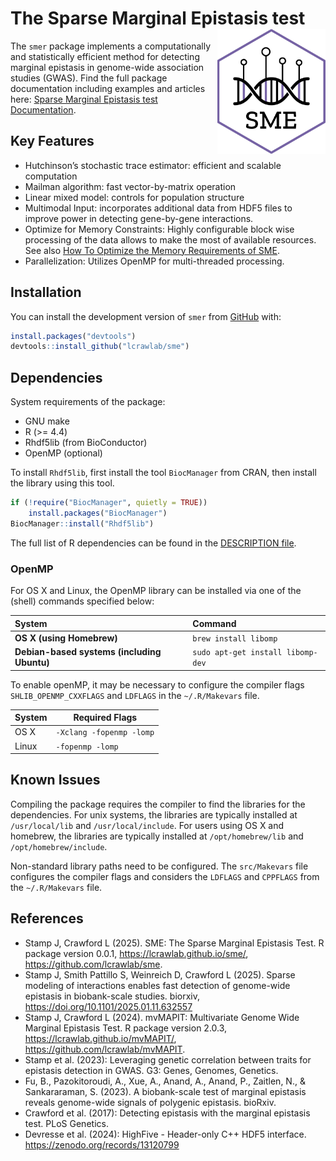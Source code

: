 
<!-- README.md is generated from README.Rmd. Please edit that file -->
<!-- You'll still need to render `README.Rmd` regularly, to keep `README.md`
up-to-date.
`devtools::build_readme()` is handy for this. -->

# The Sparse Marginal Epistasis test <img src="man/figures/logo.png" align="right" height="200" alt="" />

<!-- badges: start -->
<!-- badges: end -->

The `smer` package implements a computationally and statistically
efficient method for detecting marginal epistasis in genome-wide
association studies (GWAS). Find the full package documentation
including examples and articles here: [Sparse Marginal Epistasis test
Documentation](https://lcrawlab.github.io/sme/).

## Key Features

- Hutchinson’s stochastic trace estimator: efficient and scalable
  computation
- Mailman algorithm: fast vector-by-matrix operation
- Linear mixed model: controls for population structure
- Multimodal Input: incorporates additional data from HDF5 files to
  improve power in detecting gene-by-gene interactions.
- Optimize for Memory Constraints: Highly configurable block wise
  processing of the data allows to make the most of available resources.
  See also [How To Optimize the Memory Requirements of
  SME](https://lcrawlab.github.io/sme/articles/tutorial-memory-optimization.html).
- Parallelization: Utilizes OpenMP for multi-threaded processing.

## Installation

You can install the development version of `smer` from
[GitHub](https://github.com/) with:

``` r
install.packages("devtools")
devtools::install_github("lcrawlab/sme")
```

## Dependencies

System requirements of the package:

- GNU make
- R (\>= 4.4)
- Rhdf5lib (from BioConductor)
- OpenMP (optional)

To install `Rhdf5lib`, first install the tool `BiocManager` from CRAN,
then install the library using this tool.

``` r
if (!require("BiocManager", quietly = TRUE))
    install.packages("BiocManager")
BiocManager::install("Rhdf5lib")
```

The full list of R dependencies can be found in the [DESCRIPTION
file](https://github.com/lcrawlab/sme/blob/main/DESCRIPTION).

### OpenMP

For OS X and Linux, the OpenMP library can be installed via one of the
(shell) commands specified below:

| System | Command |
|:---|:---|
| **OS X (using Homebrew)** | `brew install libomp` |
| **Debian-based systems (including Ubuntu)** | `sudo apt-get install libomp-dev` |

To enable openMP, it may be necessary to configure the compiler flags
`SHLIB_OPENMP_CXXFLAGS` and `LDFLAGS` in the `~/.R/Makevars` file.

| System | Required Flags           |
|--------|--------------------------|
| OS X   | `-Xclang -fopenmp -lomp` |
| Linux  | `-fopenmp -lomp`         |

## Known Issues

Compiling the package requires the compiler to find the libraries for
the dependencies. For unix systems, the libraries are typically
installed at `/usr/local/lib` and `/usr/local/include`. For users using
OS X and homebrew, the libraries are typically installed at
`/opt/homebrew/lib` and `/opt/homebrew/include`.

Non-standard library paths need to be configured. The `src/Makevars`
file configures the compiler flags and considers the `LDFLAGS` and
`CPPFLAGS` from the `~/.R/Makevars` file.

## References

- Stamp J, Crawford L (2025). SME: The Sparse Marginal Epistasis Test. R
  package version 0.0.1, <https://lcrawlab.github.io/sme/>,
  <https://github.com/lcrawlab/sme>.
- Stamp J, Smith Pattillo S, Weinreich D, Crawford L (2025). Sparse
  modeling of interactions enables fast detection of genome-wide
  epistasis in biobank-scale studies. biorxiv,
  <https://doi.org/10.1101/2025.01.11.632557>
- Stamp J, Crawford L (2024). mvMAPIT: Multivariate Genome Wide Marginal
  Epistasis Test. R package version 2.0.3,
  <https://lcrawlab.github.io/mvMAPIT/>,
  <https://github.com/lcrawlab/mvMAPIT>.
- Stamp et al. (2023): Leveraging genetic correlation between traits for
  epistasis detection in GWAS. G3: Genes, Genomes, Genetics.
- Fu, B., Pazokitoroudi, A., Xue, A., Anand, A., Anand, P., Zaitlen, N.,
  & Sankararaman, S. (2023). A biobank-scale test of marginal epistasis
  reveals genome-wide signals of polygenic epistasis. bioRxiv.
- Crawford et al. (2017): Detecting epistasis with the marginal
  epistasis test. PLoS Genetics.
- Devresse et al. (2024): HighFive - Header-only C++ HDF5 interface.
  <https://zenodo.org/records/13120799>
